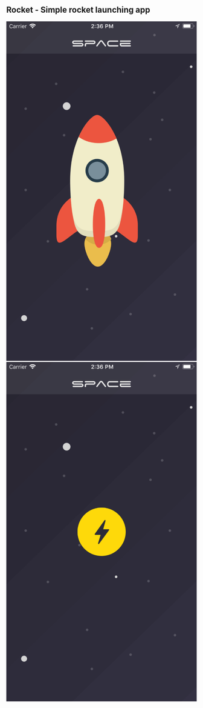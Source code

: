 ## Rocket - Simple rocket launching app

<img src="https://github.com/iOS-11/Rocket/blob/master/launching.png">
<img src="https://github.com/iOS-11/Rocket/blob/master/start.png">
